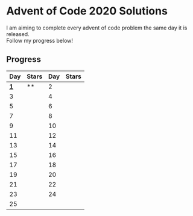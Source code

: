 # Advent of Code 2020 Solutions

I am aiming to complete every advent of code problem the same day it is released.  
Follow my progress below!  

## Progress

| Day | Stars | Day | Stars |
| ------ | ------ | ------ | ------ |
| **[1](https://github.com/mateom99/Advent-of-Code-Solutions/tree/main/2020/Day%201)**  | ** | 2  |  |
| 3                  |    | 4  |  |
| 5                  |    | 6  |  |
| 7                  |    | 8  |  |
| 9                  |    | 10 |  |
| 11                 |    | 12 |  |
| 13                 |    | 14 |  |
| 15                 |    | 16 |  |
| 17                 |    | 18 |  |
| 19                 |    | 20 |  |
| 21                 |    | 22 |  |
| 23                 |    | 24 |  |
| 25                 |